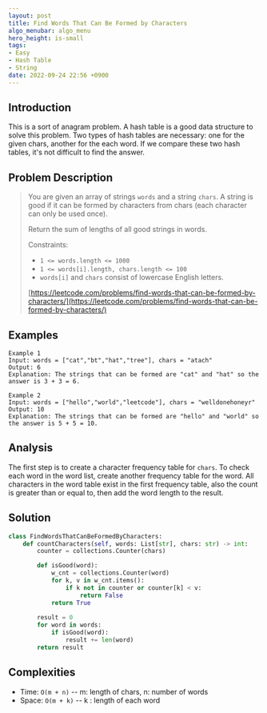 ```yaml
---
layout: post
title: Find Words That Can Be Formed by Characters
algo_menubar: algo_menu
hero_height: is-small
tags:
- Easy
- Hash Table
- String
date: 2022-09-24 22:56 +0900
---
```

## Introduction
This is a sort of anagram problem.
A hash table is a good data structure to solve this problem.
Two types of hash tables are necessary: one for the given chars, another for the each word.
If we compare these two hash tables, it's not difficult to find the answer.

## Problem Description
> You are given an array of strings `words` and a string `chars`.
> A string is good if it can be formed by characters from chars (each character can only be used once).
>
> Return the sum of lengths of all good strings in words.
>
> Constraints:
> - `1 <= words.length <= 1000`
> - `1 <= words[i].length, chars.length <= 100`
> - `words[i]` and `chars` consist of lowercase English letters.
>
> [https://leetcode.com/problems/find-words-that-can-be-formed-by-characters/](https://leetcode.com/problems/find-words-that-can-be-formed-by-characters/)

## Examples
```
Example 1
Input: words = ["cat","bt","hat","tree"], chars = "atach"
Output: 6
Explanation: The strings that can be formed are "cat" and "hat" so the answer is 3 + 3 = 6.
```

```
Example 2
Input: words = ["hello","world","leetcode"], chars = "welldonehoneyr"
Output: 10
Explanation: The strings that can be formed are "hello" and "world" so the answer is 5 + 5 = 10.
```

## Analysis
The first step is to create a character frequency table for `chars`.
To check each word in the word list, create another frequency table for the word.
All characters in the word table exist in the first frequency table, also the count is greater than or equal to,
then add the word length to the result.

## Solution
```python
class FindWordsThatCanBeFormedByCharacters:
    def countCharacters(self, words: List[str], chars: str) -> int:
        counter = collections.Counter(chars)

        def isGood(word):
            w_cnt = collections.Counter(word)
            for k, v in w_cnt.items():
                if k not in counter or counter[k] < v:
                    return False
            return True
        
        result = 0
        for word in words:
            if isGood(word):
                result += len(word)
        return result
```

## Complexities
- Time: `O(m + n)` -- m: length of chars, n: number of words
- Space: `O(m + k)` -- k : length of each word
